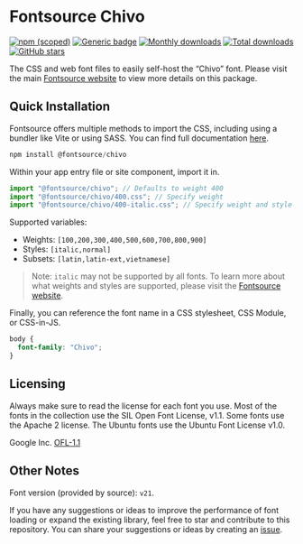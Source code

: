 # Fontsource Chivo

[![npm (scoped)](https://img.shields.io/npm/v/@fontsource/chivo?color=brightgreen)](https://www.npmjs.com/package/@fontsource/chivo) [![Generic badge](https://img.shields.io/badge/fontsource-passing-brightgreen)](https://github.com/fontsource/fontsource) [![Monthly downloads](https://badgen.net/npm/dm/@fontsource/chivo)](https://github.com/fontsource/fontsource) [![Total downloads](https://badgen.net/npm/dt/@fontsource/chivo)](https://github.com/fontsource/fontsource) [![GitHub stars](https://img.shields.io/github/stars/fontsource/fontsource.svg?style=social&label=Star)](https://github.com/fontsource/fontsource/stargazers)

The CSS and web font files to easily self-host the “Chivo” font. Please visit the main [Fontsource website](https://fontsource.org/fonts/chivo) to view more details on this package.

## Quick Installation

Fontsource offers multiple methods to import the CSS, including using a bundler like Vite or using SASS. You can find full documentation [here](https://fontsource.org/docs/getting-started/introduction).

```javascript
npm install @fontsource/chivo
```

Within your app entry file or site component, import it in.

```javascript
import "@fontsource/chivo"; // Defaults to weight 400
import "@fontsource/chivo/400.css"; // Specify weight
import "@fontsource/chivo/400-italic.css"; // Specify weight and style
```

Supported variables:
- Weights: `[100,200,300,400,500,600,700,800,900]`
- Styles: `[italic,normal]`
- Subsets: `[latin,latin-ext,vietnamese]`

> Note: `italic` may not be supported by all fonts. To learn more about what weights and styles are supported, please visit the [Fontsource website](https://fontsource.org/fonts/chivo).

Finally, you can reference the font name in a CSS stylesheet, CSS Module, or CSS-in-JS.

```css
body {
  font-family: "Chivo";
}
```

## Licensing
Always make sure to read the license for each font you use. Most of the fonts in the collection use the SIL Open Font License, v1.1. Some fonts use the Apache 2 license. The Ubuntu fonts use the Ubuntu Font License v1.0.

Google Inc.
[OFL-1.1](http://scripts.sil.org/OFL)

## Other Notes
Font version (provided by source): `v21`.

If you have any suggestions or ideas to improve the performance of font loading or expand the existing library, feel free to star and contribute to this repository. You can share your suggestions or ideas by creating an [issue](https://github.com/fontsource/fontsource/issues).